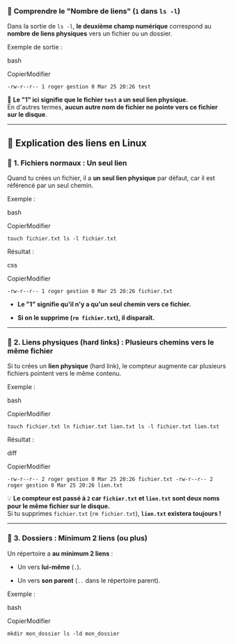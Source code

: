 ### 📌 **Comprendre le "Nombre de liens" (`1` dans `ls -l`)**

Dans la sortie de `ls -l`, **le deuxième champ numérique** correspond au **nombre de liens physiques** vers un fichier ou un dossier.

Exemple de sortie :

bash

CopierModifier

`-rw-r--r-- 1 roger gestion 0 Mar 25 20:26 test`

📌 **Le "1" ici signifie que le fichier `test` a un seul lien physique.**  
En d'autres termes, **aucun autre nom de fichier ne pointe vers ce fichier sur le disque**.

---

## 🔹 **Explication des liens en Linux**

### 📍 **1. Fichiers normaux : Un seul lien**

Quand tu crées un fichier, il a **un seul lien physique** par défaut, car il est référencé par un seul chemin.

Exemple :

bash

CopierModifier

`touch fichier.txt ls -l fichier.txt`

Résultat :

css

CopierModifier

`-rw-r--r-- 1 roger gestion 0 Mar 25 20:26 fichier.txt`

- **Le "1" signifie qu'il n'y a qu'un seul chemin vers ce fichier.**
    
- **Si on le supprime (`rm fichier.txt`), il disparaît.**
    

---

### 📍 **2. Liens physiques (hard links) : Plusieurs chemins vers le même fichier**

Si tu crées un **lien physique** (hard link), le compteur augmente car plusieurs fichiers pointent vers le même contenu.

Exemple :

bash

CopierModifier

`touch fichier.txt ln fichier.txt lien.txt ls -l fichier.txt lien.txt`

Résultat :

diff

CopierModifier

`-rw-r--r-- 2 roger gestion 0 Mar 25 20:26 fichier.txt -rw-r--r-- 2 roger gestion 0 Mar 25 20:26 lien.txt`

💡 **Le compteur est passé à `2` car `fichier.txt` et `lien.txt` sont deux noms pour le même fichier sur le disque.**  
Si tu supprimes `fichier.txt` (`rm fichier.txt`), **`lien.txt` existera toujours !**

---

### 📍 **3. Dossiers : Minimum 2 liens (ou plus)**

Un répertoire a **au minimum 2 liens** :

- Un vers **lui-même** (`.`).
    
- Un vers **son parent** (`..` dans le répertoire parent).
    

Exemple :

bash

CopierModifier

`mkdir mon_dossier ls -ld mon_dossier`